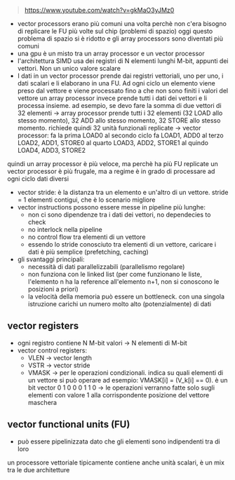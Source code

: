 > https://www.youtube.com/watch?v=gkMaO3yJMz0

- vector processors erano più comuni una volta perchè non c'era bisogno di replicare le FU più volte sul chip (problemi di spazio)
oggi questo problema di spazio si è ridotto e gli array processors sono diventati più comuni
- una gpu è un misto tra un array processor e un vector processor
- l'architettura SIMD usa dei registri di N elementi lunghi M-bit, appunti dei vettori. Non un unico valore scalare
- I dati in un vector processor prende dai registri vettoriali, uno per uno, i dati scalari e li elaborano in una FU. Ad ogni ciclo un elemento viene preso dal vettore e viene processato fino a che non sono finiti i valori del vettore
un array processor invece prende tutti i dati dei vettori e li processa insieme.
ad esempio, se devo fare la somma di due vettori di 32 elementi
-> array processor prende tutti i 32 elementi (32 LOAD allo stesso momento), 32 ADD allo stesso momento, 32 STORE allo stesso momento. richiede quindi 32 unità funzionali replicate
-> vector processor:
  fa la prima LOAD0
  al secondo ciclo fa LOAD1, ADD0
  al terzo LOAD2, ADD1, STORE0
  al quarto LOAD3, ADD2, STORE1
  al quindo LOAD4, ADD3, STORE2

quindi un array processor è più veloce, ma perchè ha più FU replicate
un vector processor è più frugale, ma a regime è in grado di processare ad ogni ciclo dati diversi
- vector stride: è la distanza tra un elemento e un'altro di un vettore.
stride = 1 elementi contigui, che è lo scenario migliore
- vector instructions possono essere messe in pipeline più lunghe:
    - non ci sono dipendenze tra i dati dei vettori, no dependecies to check
    - no interlock nella pipeline
    - no control flow tra elementi di un vettore
    - essendo lo stride conosciuto tra elementi di un vettore, caricare i dati è più semplice (prefetching, caching)
- gli svantaggi principali:
    - necessità di dati parallelizzabili (parallelismo regolare)
    - non funziona con le linked list (per come funzionano le liste, l'elemento n ha la reference all'elemento n+1, non si conoscono le posizioni a priori)
    - la velocità della memoria può essere un bottleneck. con una singola istruzione carichi un numero molto alto (potenzialmente) di dati
## vector registers
- ogni registro contiene N M-bit valori -> N elementi di M-bit
- vector control registers:
    - VLEN -> vector length
    - VSTR -> vector stride
    - VMASK -> per le operazioni condizionali. indica su quali elementi di un vettore si può operare
ad esempio: VMASK[i] = (V_k[i] == 0).
è un bit vector 0 1 0 0 0 1 1 0 -> le operazioni verranno fatte solo sugli elementi con valore 1 alla corrispondente posizione del vettore maschera
## vector functional units (FU)
- può essere pipelinizzata dato che gli elementi sono indipendenti tra di loro

un processore vettoriale tipicamente contiene anche unità scalari, è un mix tra le due architetture
